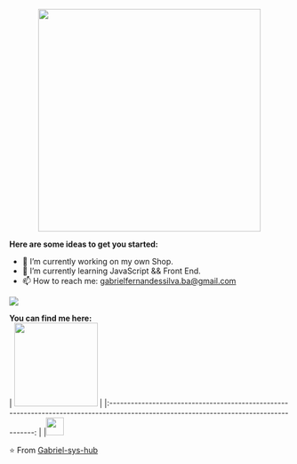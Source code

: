 <p  align="center"><img height="400" src = "https://github.com/Gabriel-sys-hub/Gabriel-sys-hub/blob/master/intro_gif.gif"></p>  

**Here are some ideas to get you started:**

- 🔭 I’m currently working on my own Shop.
- 🌱 I’m currently learning JavaScript && Front End.
- 📫 How to reach me: gabrielfernandessilva.ba@gmail.com

![](https://github-readme-stats.vercel.app/api?username=Gabriel-sys-hub&show_icons=true&title_color=E88795&icon_color=FF33FF&text_color=D6BCD5&bg_color=151515)
  
 
**You can find me here:**  
|  <a><img src="https://icon-library.net//images/icon-programmer/icon-programmer-14.jpg" width="150px" height="150px" /></a> |
|:---------------------------------------------------------------------------------------------------------------------------------------: |
|<a href="https://www.linkedin.com/in/gabrielpfernandes/"><img src="https://github.com/hussainweb/hussainweb/blob/main/icons/linkedin.png" width="32px" height="32px"></a>


⭐ From [Gabriel-sys-hub](https://github.com/Gabriel-sys-hub)
